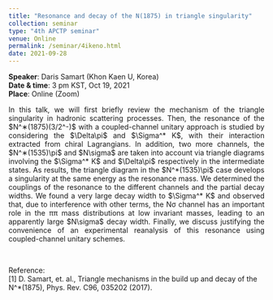 ```yaml
---
title: "Resonance and decay of the N(1875) in triangle singularity"
collection: seminar
type: "4th APCTP seminar"
venue: Online
permalink: /seminar/4ikeno.html
date: 2021-09-28
---
```


 <b>Speaker</b>: Daris Samart (Khon Kaen U, Korea)<br>
 <b>Date & time</b>: 3 pm KST, Oct 19, 2021 <br>
 <b>Place</b>: Online (Zoom) <br>
      
 <p align=" justify">
  In this talk, we will first briefly review the mechanism of the triangle singularity in hadronic scattering processes. 
  Then, the resonance of the $N^∗(1875)(3/2^-)$ with a coupled-channel unitary approach is studied by considering 
  the $\Delta\pi$ and $\Sigma^* K$, with their interaction extracted from chiral Lagrangians. In addition, two more channels, 
  the $N^∗(1535)\pi$ and $N\sigma$ are taken into account via triangle diagrams involving the  $\Sigma^* K$ and $\Delta\pi$ 
  respectively in the intermediate states. As results, the triangle diagram in the $N^*(1535)\pi$ case develops a singularity 
  at the same energy as the resonance mass. We determined the couplings of the resonance to the different channels and the 
  partial decay widths. We found a very large decay width to $\Sigma^* K$ and observed that, due to interference with other terms, 
  the Nσ channel has an important role in the ππ mass distributions at low invariant masses, leading to an apparently large $N\sigma$ decay width. 
  Finally, we discuss justifying the convenience of an experimental reanalysis of this resonance using coupled-channel unitary schemes.
 </p>
 
 <p style="margin-bottom:1.2cm"></p>
 
 Reference:<br>
[1] D. Samart, et. al., Triangle mechanisms in the build up and decay of the N^*(1875), Phys. Rev. C96, 035202 (2017).

